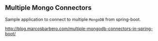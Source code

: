 Multiple Mongo Connectors
---
Sample application to connect to multiple `MongoDB` from spring-boot.

http://blog.marcosbarbero.com/multiple-mongodb-connectors-in-spring-boot/
